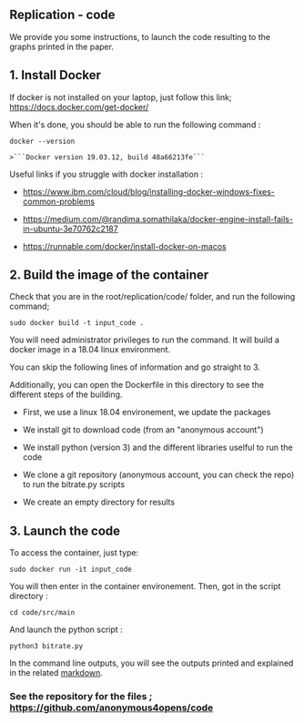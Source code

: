## Replication - code

We provide you some instructions, to launch the code resulting to the graphs printed in the paper.


## 1. Install Docker

If docker is not installed on your laptop, just follow this link; https://docs.docker.com/get-docker/

When it's done, you should be able to run the following command : 

```docker --version```

    >```Docker version 19.03.12, build 48a66213fe```


Useful links if you struggle with docker installation :

- https://www.ibm.com/cloud/blog/installing-docker-windows-fixes-common-problems

- https://medium.com/@randima.somathilaka/docker-engine-install-fails-in-ubuntu-3e70762c2187

- https://runnable.com/docker/install-docker-on-macos


## 2. Build the image of the container

Check that you are in the root/replication/code/ folder, and run the following command;

```sudo docker build -t input_code .```

You will need administrator privileges to run the command. It will build a docker image in a 18.04 linux environment.

You can skip the following lines of information and go straight to 3.

Additionally, you can open the Dockerfile in this directory to see the different steps of the building.

- First, we use a linux 18.04 environement, we update the packages

- We install git to download code (from an "anonymous account")

- We install python (version 3) and the different libraries uselful to run the code

- We clone a git repository (anonymous account, you can check the repo) to run the bitrate.py scripts

- We create an empty directory for results


## 3. Launch the code

To access the container, just type:

```sudo docker run -it input_code```

You will then enter in the container environement. Then, got in the script directory :

```cd code/src/main```

And launch the python script :

```python3 bitrate.py```

In the command line outputs, you will see the outputs printed and explained in the related [markdown](https://anonymous.4open.science/r/df319578-8767-47b0-919d-a8e57eb67d25/src/main/bitrate.md).

### See the repository for the files ; https://github.com/anonymous4opens/code

